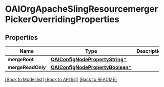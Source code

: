 # OAIOrgApacheSlingResourcemergerPickerOverridingProperties

## Properties
Name | Type | Description | Notes
------------ | ------------- | ------------- | -------------
**mergeRoot** | [**OAIConfigNodePropertyString***](OAIConfigNodePropertyString.md) |  | [optional] 
**mergeReadOnly** | [**OAIConfigNodePropertyBoolean***](OAIConfigNodePropertyBoolean.md) |  | [optional] 

[[Back to Model list]](../README.md#documentation-for-models) [[Back to API list]](../README.md#documentation-for-api-endpoints) [[Back to README]](../README.md)


